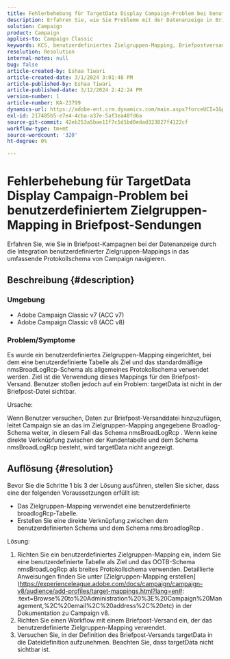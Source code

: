 ```yaml
---
title: Fehlerbehebung für TargetData Display Campaign-Problem bei benutzerdefiniertem Zielgruppen-Mapping in Briefpost-Sendungen
description: Erfahren Sie, wie Sie Probleme mit der Datenanzeige in Briefpost-Sendungen mit benutzerdefiniertem Zielgruppen-Mapping mithilfe des Campaign-Broadlog-Schemas beheben können.
solution: Campaign
product: Campaign
applies-to: Campaign Classic
keywords: KCS, benutzerdefiniertes Zielgruppen-Mapping, Briefpostversand, TargetData, benutzerdefinierte Tabelle, OOTB, breitgefächertes Protokollschema, Workflow, Linkerstellung, Kampagne, Fehlerbehebung
resolution: Resolution
internal-notes: null
bug: false
article-created-by: Eshaa Tiwari
article-created-date: 3/1/2024 3:01:48 PM
article-published-by: Eshaa Tiwari
article-published-date: 3/12/2024 2:42:24 PM
version-number: 1
article-number: KA-23799
dynamics-url: https://adobe-ent.crm.dynamics.com/main.aspx?forceUCI=1&pagetype=entityrecord&etn=knowledgearticle&id=661aa79b-dcd7-ee11-9078-6045bd006b25
exl-id: 217485b5-e7e4-4cba-a37e-5af3ea48fd6a
source-git-commit: 42eb253a5bae11f7c5d1bd0edad323827f4122cf
workflow-type: tm+mt
source-wordcount: '320'
ht-degree: 0%

---
```


# Fehlerbehebung für TargetData Display Campaign-Problem bei benutzerdefiniertem Zielgruppen-Mapping in Briefpost-Sendungen


Erfahren Sie, wie Sie in Briefpost-Kampagnen bei der Datenanzeige durch die Integration benutzerdefinierter Zielgruppen-Mappings in das umfassende Protokollschema von Campaign navigieren.

## Beschreibung {#description}


### Umgebung

- Adobe Campaign Classic v7 (ACC v7)
- Adobe Campaign Classic v8 (ACC v8)


### Problem/Symptome

Es wurde ein benutzerdefiniertes Zielgruppen-Mapping eingerichtet, bei dem eine benutzerdefinierte Tabelle als Ziel und das standardmäßige nmsBroadLogRcp-Schema als allgemeines Protokollschema verwendet werden. Ziel ist die Verwendung dieses Mappings für den Briefpost-Versand. Benutzer stoßen jedoch auf ein Problem: targetData ist nicht in der Briefpost-Datei sichtbar.

Ursache:

Wenn Benutzer versuchen, Daten zur Briefpost-Versanddatei hinzuzufügen, leitet Campaign sie an das im Zielgruppen-Mapping angegebene Broadlog-Schema weiter, in diesem Fall das Schema nmsBroadLogRcp . Wenn keine direkte Verknüpfung zwischen der Kundentabelle und dem Schema nmsBroadLogRcp besteht, wird targetData nicht angezeigt.


## Auflösung {#resolution}


Bevor Sie die Schritte 1 bis 3 der Lösung ausführen, stellen Sie sicher, dass eine der folgenden Voraussetzungen erfüllt ist:

- Das Zielgruppen-Mapping verwendet eine benutzerdefinierte broadlogRcp-Tabelle.
- Erstellen Sie eine direkte Verknüpfung zwischen dem benutzerdefinierten Schema und dem Schema nms:broadlogRcp .


Lösung:

1. Richten Sie ein benutzerdefiniertes Zielgruppen-Mapping ein, indem Sie eine benutzerdefinierte Tabelle als Ziel und das OOTB-Schema nmsBroadLogRcp als breites Protokollschema verwenden. Detaillierte Anweisungen finden Sie unter [Zielgruppen-Mapping erstellen](https://experienceleague.adobe.com/docs/campaign/campaign-v8/audience/add-profiles/target-mappings.html?lang=en#: :text=Browse%20to%20Administration%20%3E%20Campaign%20Management,%2C%20email%2C%20address%2C%20etc) in der Dokumentation zu Campaign v8.
2. Richten Sie einen Workflow mit einem Briefpost-Versand ein, der das benutzerdefinierte Zielgruppen-Mapping verwendet.
3. Versuchen Sie, in der Definition des Briefpost-Versands targetData in die Dateidefinition aufzunehmen. Beachten Sie, dass targetData nicht sichtbar ist.
